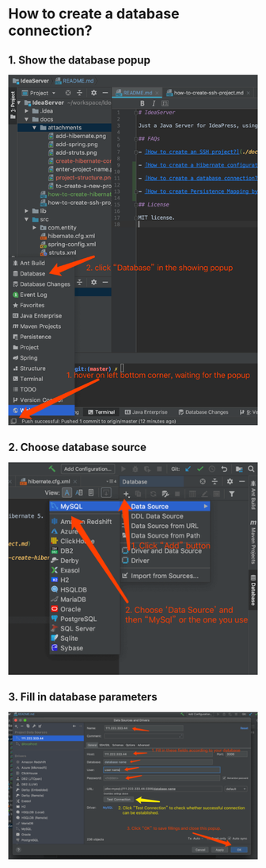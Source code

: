 # How to create a database connection?

## 1. Show the database popup

![Show the database popup](./attachments/create-database-popup.png)

## 2. Choose database source

![Choose database source](./attachments/choose-database-source-mysql.png)

## 3. Fill in database parameters

![Fill in database parameters](./attachments/fill-in-database-parameters.png)
